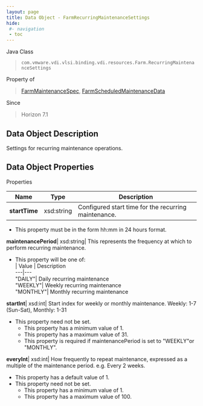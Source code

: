 ```yaml
---
layout: page
title: Data Object - FarmRecurringMaintenanceSettings
hide:
 #- navigation
 - toc
---
```






Java Class  
> `com.vmware.vdi.vlsi.binding.vdi.resources.Farm.RecurringMaintenanceSettings`

Property of  
> [FarmMaintenanceSpec](vdi.resources.Farm.MaintenanceSpec.md#field_detail), [FarmScheduledMaintenanceData](vdi.resources.Farm.ScheduledMaintenanceData.md#field_detail)

Since  
> Horizon 7.1


## Data Object Description 

Settings for recurring maintenance operations. 

## Data Object Properties

Properties

Name |  Type |  Description   
---|---|---  
**startTime**|  xsd:string|  Configured start time for the recurring maintenance.   


  * This property must be in the form hh:mm in 24 hours format. 

  
**maintenancePeriod**|  xsd:string|  This represents the frequency at which to perform recurring maintenance.   


  * This property will be one of:  
|  Value |  Description   
---|---  
"DAILY"| Daily recurring maintenance  
"WEEKLY"| Weekly recurring maintenance  
"MONTHLY"| Monthly recurring maintenance  

  
**startInt**|  xsd:int|  Start index for weekly or monthly maintenance. Weekly: 1-7 (Sun-Sat), Monthly: 1-31   


* This property need not be set.
  * This property has a minimum value of 1. 
  * This property has a maximum value of 31. 
  * This property is required if maintenancePeriod is set to "WEEKLY"or "MONTHLY".

  
**everyInt**|  xsd:int|  How frequently to repeat maintenance, expressed as a multiple of the maintenance period. e.g. Every 2 weeks.   


  * This property has a default value of 1.
* This property need not be set.
  * This property has a minimum value of 1. 
  * This property has a maximum value of 100. 

  
  
  
 
  
  
